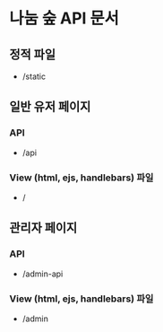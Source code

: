 # 나눔 숲 API 문서

## 정적 파일

- /static

## 일반 유저 페이지

### API

- /api

### View (html, ejs, handlebars) 파일

- /

## 관리자 페이지

### API

- /admin-api

### View (html, ejs, handlebars) 파일

- /admin
